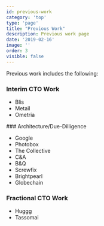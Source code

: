 ```yaml
---
id: previous-work
category: 'top'
type: 'page'
title: "Previous Work"
description: Previous work page
date: '2019-02-16'
image: ''
order: 3
visible: false
---
```


Previous work includes the following:

### Interim CTO Work

* Blis
* Metail
* Ometria

### Architecture/Due-Dilligence

* Google
* Photobox
* The Collective
* C&A
* B&Q
* Screwfix
* Brightpearl
* Globechain

### Fractional CTO Work

* Huggg
* Tassomai